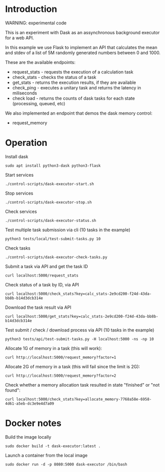 # Introduction

WARNING: experimental code

This is an experiment with Dask as an assynchronous background executor for a web API.

In this example we use Flask to implement an API that calculates the mean and stdev of a list of 5M randomly generated numbers between 0 and 1000.

These are the available endpoints:

* request_stats - requests the execution of a calculation task
* check_stats - checks the status of a task
* get_stats - returns the execution results, if they are available
* check_ping - executes a unitary task and returns the latency in miliseconds
* check load - returns the counts of dask tasks for each state (processing, queued, etc)

We also implemented an endpoint that demos the dask memory control:

* request_memory

# Operation

Install dask
```
sudo apt install python3-dask python3-flask
```

Start services
```
./control-scripts/dask-executor-start.sh
```

Stop services

```
./control-scripts/dask-executor-stop.sh
```

Check services
```
./control-scripts/dask-executor-status.sh
```

Test multiple task submission via cli (10 tasks in the example)
```
python3 tests/local/test-submit-tasks.py 10
```

Check tasks
```
./control-scripts/dask-executor-check-tasks.py
```

Submit a task via API and get the task ID
```
curl localhost:5000/request_stats
```

Check status of a task by ID, via API
```
curl localhost:5000/check_stats?key=calc_stats-2e9cd200-f24d-43da-bb8b-b14d3dcb314e
```

Download the task result via API
```
curl localhost:5000/get_stats?key=calc_stats-2e9cd200-f24d-43da-bb8b-b14d3dcb314e
```

Test submit / check / download process via API (10 tasks in the example)
```
python3 tests/api/test-submit-tasks.py -H localhost:5000 -ns -np 10
```

Allocate 1G of memory in a task (this will work):
```
curl http://localhost:5000/request_memory?factor=1
```

Allocate 2G of memory in a task (this will fail since the limit is 2G):
```
curl http://localhost:5000/request_memory?factor=2
```

Check whether a memory allocation task resulted in state "finished" or "not found":
```
curl localhost:5000/check_stats?key=allocate_memory-7768a58e-6958-4d61-a5eb-dc3e9e4d7a09
```

# Docker notes

Build the image locally
```
sudo docker build -t dask-executor:latest .
```

Launch a container from the local image
```
sudo docker run -d -p 8080:5000 dask-executor /bin/bash
```
